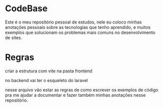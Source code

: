 # CodeBase

Este é o meu repositório pessoal de estudos, nele eu coloco
minhas anotações pessoais sobre as tecnologias que tenho
aprendido, e muitos exemplos que solucionam os problemas mais
comuns no desenvolvimento de sites. 

# Regras

criar a estrutura com vite na pasta frontend

no backend vai ter o esqueleto do laravel

nesse arquivo vão estar as regras de como escrever os 
exemplos de código pra me ajudar a documentar e fazer
também minhas anotações nesse repositório.
